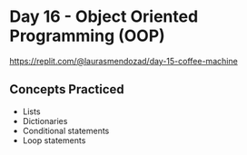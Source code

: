 # Day 16 - Object Oriented Programming (OOP)



https://replit.com/@laurasmendozad/day-15-coffee-machine

## Concepts Practiced

- Lists
- Dictionaries
- Conditional statements
- Loop statements

